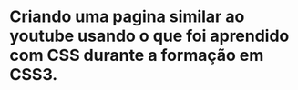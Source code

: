 # Criando uma pagina similar ao youtube usando o que foi aprendido com CSS durante a formação em CSS3.
